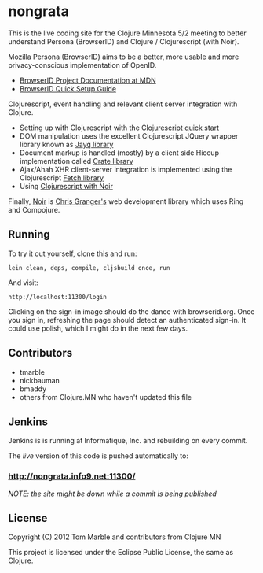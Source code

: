 # nongrata

This is the live coding site for the Clojure Minnesota 5/2 meeting to better 
understand Persona (BrowserID) and Clojure / Clojurescript (with Noir).

Mozilla Persona (BrowserID) aims to be a better, more usable and more privacy-conscious
implementation of OpenID. 
* [BrowserID Project Documentation at MDN](https://developer.mozilla.org/en/BrowserID#The_BrowserID_Project)
* [BrowserID Quick Setup Guide](https://developer.mozilla.org/en/BrowserID/Quick_Setup)

Clojurescript, event handling and relevant client server integration with Clojure. 
* Setting up with Clojurescript with the [Clojurescript quick start](https://github.com/clojure/clojurescript/wiki/Quick-Start)
* DOM manipulation uses the excellent Clojurescript JQuery wrapper library known as [Jayq library](https://github.com/ibdknox/jayq)
* Document markup is handled (mostly) by a client side Hiccup implementation called [Crate library](https://github.com/ibdknox/crate)
* Ajax/Ahah XHR client-server integration is implemented using the Clojurescript [Fetch library](https://github.com/ibdknox/fetch)
* Using [Clojurescript with Noir](http://www.chris-granger.com/2012/02/20/overtone-and-clojurescript/)

Finally, [Noir](https://github.com/ibdknox/webnoir) is [Chris Granger's](https://github.com/ibdknox) web development library which uses Ring and Compojure.

## Running

To try it out yourself, clone this and run:

```lein clean, deps, compile, cljsbuild once, run```

And visit:

```http://localhost:11300/login```

Clicking on the sign-in image should do the dance with browserid.org.
Once you sign in, refreshing the page should detect an authenticated
sign-in. It could use polish, which I might do in the next few days.

## Contributors

* tmarble
* nickbauman
* bmaddy
* others from Clojure.MN who haven't updated this file

## Jenkins

Jenkins is is running at Informatique, Inc. and rebuilding on every commit.

The *live* version of this code is pushed automatically to:

### http://nongrata.info9.net:11300/

*NOTE: the site might be down while a commit is being published*

## License

Copyright (C) 2012 Tom Marble and contributors from Clojure MN

This project is licensed under the Eclipse Public License, the same as Clojure.

